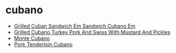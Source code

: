 # cubano

 * [Grilled Cuban Sandwich Em Sandwich Cubano Em](../index/g/grilled-cuban-sandwich-em-sandwich-cubano-em-364812.json)
 * [Grilled Cubano Turkey Pork And Swiss With Mustard And Pickles](../index/g/grilled-cubano-turkey-pork-and-swiss-with-mustard-and-pickles-102913.json)
 * [Monte Cubano](../index/m/monte-cubano-351851.json)
 * [Pork Tenderloin Cubano](../index/p/pork-tenderloin-cubano-5874.json)
